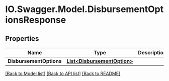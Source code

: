 # IO.Swagger.Model.DisbursementOptionsResponse
## Properties

Name | Type | Description | Notes
------------ | ------------- | ------------- | -------------
**DisbursementOptions** | [**List&lt;DisbursementOption&gt;**](DisbursementOption.md) |  | 

[[Back to Model list]](../README.md#documentation-for-models) [[Back to API list]](../README.md#documentation-for-api-endpoints) [[Back to README]](../README.md)

